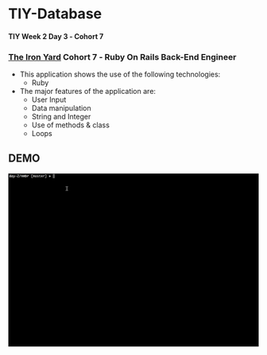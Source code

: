 # TIY-Database

#### TIY Week 2 Day 3 &dash; Cohort 7
### **[The Iron Yard](http://theironyard.com)** Cohort 7 &dash; Ruby On Rails Back-End Engineer
- This application shows the use of the following technologies:
  - Ruby
- The major features of the application are:
  - User Input
  - Data manipulation
  - String and Integer
  - Use of methods & class
  - Loops

## DEMO
![](https://raw.githubusercontent.com/brunz36/nmbr/master/docs/nmbr.gif)
